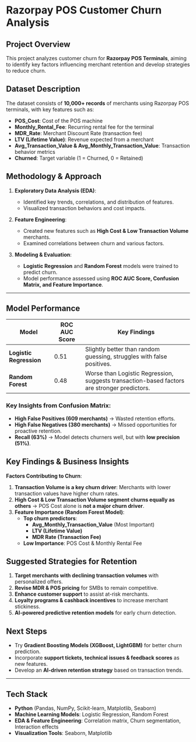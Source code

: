 # Razorpay POS Customer Churn Analysis

## Project Overview
This project analyzes customer churn for **Razorpay POS Terminals**, aiming to identify key factors influencing merchant retention and develop strategies to reduce churn.

## Dataset Description
The dataset consists of **10,000+ records** of merchants using Razorpay POS terminals, with key features such as:
- **POS_Cost**: Cost of the POS machine
- **Monthly_Rental_Fee**: Recurring rental fee for the terminal
- **MDR_Rate**: Merchant Discount Rate (transaction fee)
- **LTV (Lifetime Value)**: Revenue expected from a merchant
- **Avg_Transaction_Value & Avg_Monthly_Transaction_Value**: Transaction behavior metrics
- **Churned**: Target variable (1 = Churned, 0 = Retained)

## Methodology & Approach
1. **Exploratory Data Analysis (EDA)**:
   - Identified key trends, correlations, and distribution of features.
   - Visualized transaction behaviors and cost impacts.
   
2. **Feature Engineering**:
   - Created new features such as **High Cost & Low Transaction Volume** merchants.
   - Examined correlations between churn and various factors.

3. **Modeling & Evaluation**:
   - **Logistic Regression** and **Random Forest** models were trained to predict churn.
   - Model performance assessed using **ROC AUC Score, Confusion Matrix, and Feature Importance**.

---

## Model Performance

| Model                 | ROC AUC Score | Key Findings |
|----------------------|--------------|--------------|
| **Logistic Regression** | 0.51 | Slightly better than random guessing, struggles with false positives. |
| **Random Forest** | 0.48 | Worse than Logistic Regression, suggests transaction-based factors are stronger predictors. |

### Key Insights from Confusion Matrix:
- **High False Positives (609 merchants)** → Wasted retention efforts.
- **High False Negatives (380 merchants)** → Missed opportunities for proactive retention.
- **Recall (63%)** → Model detects churners well, but with **low precision (51%)**.


## Key Findings & Business Insights
**Factors Contributing to Churn**:
1. **Transaction Volume is a key churn driver**: Merchants with lower transaction values have higher churn rates.
2. **High Cost & Low Transaction Volume segment churns equally as others** → POS Cost alone is **not a major churn driver**.
3. **Feature Importance (Random Forest Model)**:
   - **Top churn predictors**:
     - **Avg_Monthly_Transaction_Value** (Most Important)
     - **LTV (Lifetime Value)**
     - **MDR Rate (Transaction Fee)**
   - **Low Importance**: POS Cost & Monthly Rental Fee


## Suggested Strategies for Retention
1. **Target merchants with declining transaction volumes** with personalized offers.
2. **Revise MDR & POS pricing** for SMBs to remain competitive.
3. **Enhance customer support** to assist at-risk merchants.
4. **Loyalty programs & cashback incentives** to increase merchant stickiness.
5. **AI-powered predictive retention models** for early churn detection.


## Next Steps
- Try **Gradient Boosting Models (XGBoost, LightGBM)** for better churn prediction.
- Incorporate **support tickets, technical issues & feedback scores** as new features.
- Develop an **AI-driven retention strategy** based on transaction trends.

---

## Tech Stack
- **Python** (Pandas, NumPy, Scikit-learn, Matplotlib, Seaborn)
- **Machine Learning Models**: Logistic Regression, Random Forest
- **EDA & Feature Engineering**: Correlation matrix, Churn segmentation, Interaction effects
- **Visualization Tools**: Seaborn, Matplotlib

